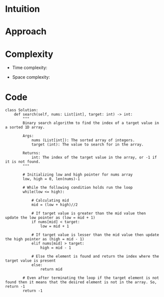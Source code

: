 # Intuition

<!-- Describe your first thoughts on how to solve this problem. -->

# Approach

<!-- Describe your approach to solving the problem. -->

# Complexity

- Time complexity:
<!-- Add your time complexity here, e.g. $$O(n)$$ -->

- Space complexity:
<!-- Add your space complexity here, e.g. $$O(n)$$ -->

# Code

```
class Solution:
    def search(self, nums: List[int], target: int) -> int:
        """
        Binary search algorithm to find the index of a target value in a sorted 1D array.

        Args:
            nums (List[int]): The sorted array of integers.
            target (int): The value to search for in the array.

        Returns:
            int: The index of the target value in the array, or -1 if it is not found.
        """

        # Initializing low and high pointer for nums array
        low, high = 0, len(nums)-1

        # While the following condition holds run the loop
        while(low <= high):

            # Calculating mid
            mid = (low + high)//2

            # If target value is greater than the mid value then update the low pointer as (low = mid + 1)
            if nums[mid] < target:
                low = mid + 1

            # If target value is lesser than the mid value then update the high pointer as (high = mid - 1)
            elif nums[mid] > target:
                high = mid - 1

            # Else the element is found and return the index where the target value is present
            else:
                return mid

        # Even after terminating the loop if the target element is not found then it means that the desired element is not in the array. So, return -1
        return -1
```
